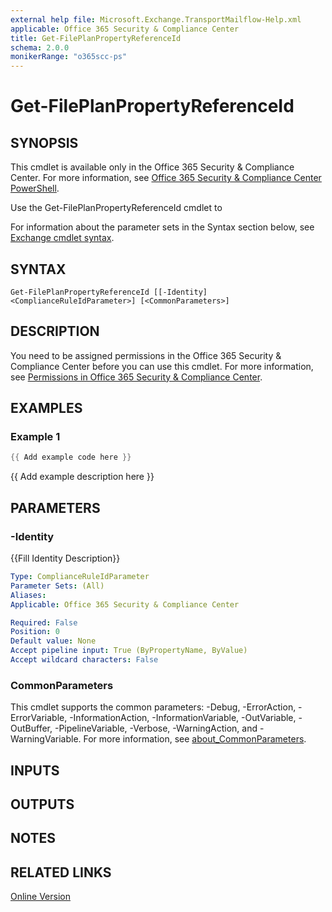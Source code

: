```yaml
---
external help file: Microsoft.Exchange.TransportMailflow-Help.xml
applicable: Office 365 Security & Compliance Center
title: Get-FilePlanPropertyReferenceId
schema: 2.0.0
monikerRange: "o365scc-ps"
---
```


# Get-FilePlanPropertyReferenceId

## SYNOPSIS
This cmdlet is available only in the Office 365 Security & Compliance Center. For more information, see [Office 365 Security & Compliance Center PowerShell](https://docs.microsoft.com/powershell/exchange/office-365-scc/office-365-scc-powershell).

Use the Get-FilePlanPropertyReferenceId cmdlet to

For information about the parameter sets in the Syntax section below, see [Exchange cmdlet syntax](https://docs.microsoft.com/powershell/exchange/exchange-server/exchange-cmdlet-syntax).

## SYNTAX

```
Get-FilePlanPropertyReferenceId [[-Identity] <ComplianceRuleIdParameter>] [<CommonParameters>]
```

## DESCRIPTION
You need to be assigned permissions in the Office 365 Security & Compliance Center before you can use this cmdlet. For more information, see [Permissions in Office 365 Security & Compliance Center](https://go.microsoft.com/fwlink/p/?LinkId=511920).

## EXAMPLES

### Example 1
```powershell
{{ Add example code here }}
```

{{ Add example description here }}

## PARAMETERS

### -Identity
{{Fill Identity Description}}

```yaml
Type: ComplianceRuleIdParameter
Parameter Sets: (All)
Aliases:
Applicable: Office 365 Security & Compliance Center

Required: False
Position: 0
Default value: None
Accept pipeline input: True (ByPropertyName, ByValue)
Accept wildcard characters: False
```

### CommonParameters
This cmdlet supports the common parameters: -Debug, -ErrorAction, -ErrorVariable, -InformationAction, -InformationVariable, -OutVariable, -OutBuffer, -PipelineVariable, -Verbose, -WarningAction, and -WarningVariable. For more information, see [about_CommonParameters](https://go.microsoft.com/fwlink/p/?LinkID=113216).

## INPUTS

###  

## OUTPUTS

###  

## NOTES

## RELATED LINKS

[Online Version](https://docs.microsoft.com/powershell/module/exchange/policy-and-compliance-retention/get-fileplanpropertyreferenceid)
